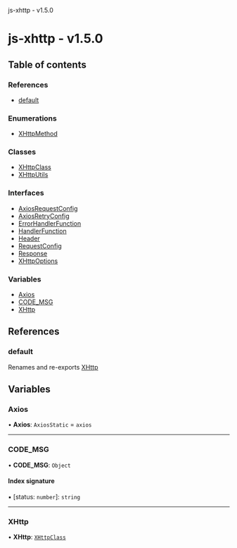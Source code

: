 js-xhttp - v1.5.0

# js-xhttp - v1.5.0

## Table of contents

### References

- [default](README.md#default)

### Enumerations

- [XHttpMethod](enums/XHttpMethod.md)

### Classes

- [XHttpClass](classes/XHttpClass.md)
- [XHttpUtils](classes/XHttpUtils.md)

### Interfaces

- [AxiosRequestConfig](interfaces/AxiosRequestConfig.md)
- [AxiosRetryConfig](interfaces/AxiosRetryConfig.md)
- [ErrorHandlerFunction](interfaces/ErrorHandlerFunction.md)
- [HandlerFunction](interfaces/HandlerFunction.md)
- [Header](interfaces/Header.md)
- [RequestConfig](interfaces/RequestConfig.md)
- [Response](interfaces/Response.md)
- [XHttpOptions](interfaces/XHttpOptions.md)

### Variables

- [Axios](README.md#axios)
- [CODE\_MSG](README.md#code_msg)
- [XHttp](README.md#xhttp)

## References

### default

Renames and re-exports [XHttp](README.md#xhttp)

## Variables

### Axios

• **Axios**: `AxiosStatic` = `axios`

___

### CODE\_MSG

• **CODE\_MSG**: `Object`

#### Index signature

▪ [status: `number`]: `string`

___

### XHttp

• **XHttp**: [`XHttpClass`](classes/XHttpClass.md)
